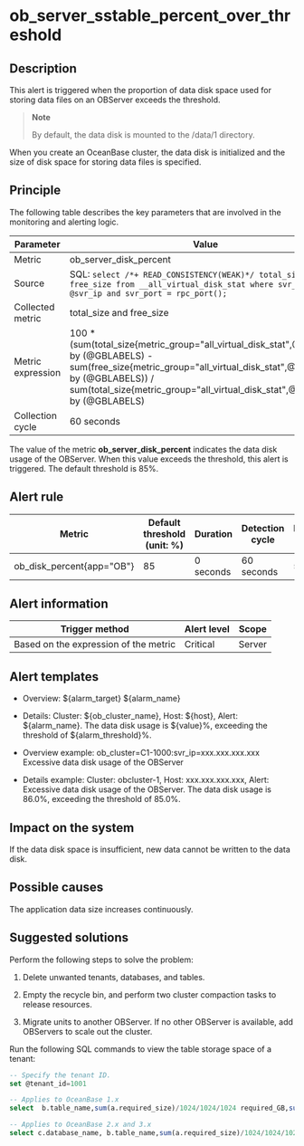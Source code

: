 ob_server_sstable_percent_over_threshold
=============================================================

**Description**
------------------------------------

This alert is triggered when the proportion of data disk space used for storing data files on an OBServer exceeds the threshold.

> **Note**
>
> By default, the data disk is mounted to the /data/1 directory.

When you create an OceanBase cluster, the data disk is initialized and the size of disk space for storing data files is specified.

Principle
------------------------------

The following table describes the key parameters that are involved in the monitoring and alerting logic.

|     Parameter     |                                                                                                                       Value                                                                                                                        |
|-------------------|----------------------------------------------------------------------------------------------------------------------------------------------------------------------------------------------------------------------------------------------------|
| Metric            | ob_server_disk_percent                                                                                                                                                                                                                             |
| Source            | SQL: ```select /*+ READ_CONSISTENCY(WEAK)*/ total_size, free_size from __all_virtual_disk_stat where svr_ip = @svr_ip and svr_port = rpc_port();```                                               |
| Collected metric  | total_size and free_size                                                                                                                                                                                                                           |
| Metric expression | 100 \* (sum(total_size{metric_group="all_virtual_disk_stat",@LABELS}) by (@GBLABELS) - sum(free_size{metric_group="all_virtual_disk_stat",@LABELS}) by (@GBLABELS)) / sum(total_size{metric_group="all_virtual_disk_stat",@LABELS}) by (@GBLABELS) |
| Collection cycle  | 60 seconds                                                                                                                                                                                                                                         |

The value of the metric **ob_server_disk_percent** indicates the data disk usage of the OBServer. When this value exceeds the threshold, this alert is triggered. The default threshold is 85%.

**Alert rule**
-----------------------------------

|          Metric           | Default threshold (unit: %) | Duration  | Detection cycle | Elimination cycle |
|---------------------------|-----------------------------|-----------|-----------------|-------------------|
| ob_disk_percent{app="OB"} | 85                          | 0 seconds | 60 seconds      | 5 minutes         |

**Alert information**
------------------------------------------

|            Trigger method             | Alert level | Scope  |
|---------------------------------------|-------------|--------|
| Based on the expression of the metric | Critical    | Server |

**Alert templates**
----------------------------------------

* Overview: \${alarm_target} \${alarm_name}

* Details: Cluster: \${ob_cluster_name}, Host: \${host}, Alert: \${alarm_name}. The data disk usage is \${value}%, exceeding the threshold of \${alarm_threshold}%.

* Overview example: ob_cluster=C1-1000:svr_ip=xxx.xxx.xxx.xxx Excessive data disk usage of the OBServer

* Details example: Cluster: obcluster-1, Host: xxx.xxx.xxx.xxx, Alert: Excessive data disk usage of the OBServer. The data disk usage is 86.0%, exceeding the threshold of 85.0%.

**Impact on the system**
---------------------------------------------

If the data disk space is insufficient, new data cannot be written to the data disk.

**Possible causes**
----------------------------------------

The application data size increases continuously.

**Suggested solutions**
--------------------------------------------

Perform the following steps to solve the problem:

1. Delete unwanted tenants, databases, and tables.

2. Empty the recycle bin, and perform two cluster compaction tasks to release resources.

3. Migrate units to another OBServer. If no other OBServer is available, add OBServers to scale out the cluster.

Run the following SQL commands to view the table storage space of a tenant:

```sql
-- Specify the tenant ID.
set @tenant_id=1001

-- Applies to OceanBase 1.x
select  b.table_name,sum(a.required_size)/1024/1024/1024 required_GB,sum(row_count) as rows from __all_meta_table a, __all_table b where a.table_id = b.table_id and a.zone = 'zone_name' and a.tenant_id = @tenant_id group by a.table_id order by required_GB desc;

-- Applies to OceanBase 2.x and 3.x
select c.database_name, b.table_name,sum(a.required_size)/1024/1024/1024  required_GB,sum(row_count)  as  rows  from  __all_virtual_meta_table  a inner join  __all_virtual_table  b on a.table_id=b.table_id inner join __all_virtual_database c on b.database_id=c.database_id where b.table_type<>5 and a.zone  =  'zone_name'  and  a.tenant_id  = @tenant_id group  by  a.table_id  order  by required_GB  desc;
```
